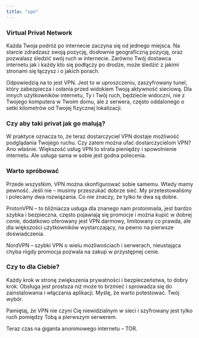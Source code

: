 ```yaml
---
title: "vpn"
---
```


### Virtual Privat Network

Każda Twoja podróż po internecie zaczyna się od jednego miejsca. Na starcie zdradzasz swoją pozycję, dosłownie geograficzną pozycję, oraz pozwalasz śledzić swój ruch w internecie. Zarówno Twój dostawca internetu jak i każdy kto się podłączy po drodze, może śledzić z jakimi stronami się łączysz i o jakich porach.

Odpowiedzią na to jest VPN. Jest to w uproszczeniu, zaszyfrowany tunel, który zabezpiecza i osłania przed widokiem Twoją aktywność sieciową. Dla innych użytkowników internetu, Ty i Twój ruch, będziecie widoczni, nie z Twojego komputera w Twoim domu, ale z serwera, często oddalonego o setki kilometrów od Twojej fizycznej lokalizacji.
### Czy aby taki privat jak go malują?

W praktyce oznacza to, że teraz dostarczyciel VPN dostaje możliwość podglądania Twojego ruchu. Czy zatem można ufać dostarczycielom VPN? Ano właśnie. Większość usług VPN to strata pieniędzy i spowolnienie internetu. Ale usługa sama w sobie jest godna polecenia.
### Warto spróbować

Przede wszystkim, VPN można skonfigurować sobie samemu. Wtedy mamy pewność. Jeśli nie – musimy przeszukać dobrze sieć. My przetestowaliśmy i polecamy dwa rozwiązania. Co nie znaczy, że tylko te dwa są dobre.

ProtonVPN – to bliźniacza usługa dla znanego nam protonmaila, jest bardzo szybka i bezpieczna, często pojawiają się promocje i można kupić w dobrej cenie, dodatkowo oferowany jest VPN darmowy, limitowany co prawda, ale dla większości użytkowników wystarczający, na pewno na pierwsze doświadczenia.

NordVPN – szybki VPN o wielu możliwościach i serwerach, nieustająca chyba nigdy promocja pozwala na zakup w przystępnej cenie.
### Czy to dla Ciebie?

Każdy krok w stronę zwiększenia prywatności i bezpieczeństwa, to dobry krok. Obsługa jest prostsza niż może to brzmieć i sprowadza się do zainstalowania i włączania aplikacji. Myślę, że warto potestować. Twój wybór.

Pamiętaj, że VPN nie czyni Cię niewidzialnym w sieci i szyfrowany jest tylko ruch pomiędzy Tobą a pierwszym serwerem.

Teraz czas na giganta anonimowego internetu – TOR.
